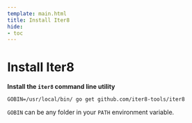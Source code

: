 ```yaml
---
template: main.html
title: Install Iter8
hide:
- toc
---
```


# Install Iter8
**Install the `iter8` command line utility**
```shell
GOBIN=/usr/local/bin/ go get github.com/iter8-tools/iter8
```
`GOBIN` can be any folder in your `PATH` environment variable.
